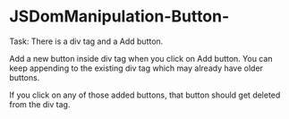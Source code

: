 # JSDomManipulation-Button-
Task: 
There is a div tag and a Add button.

Add a new button inside div tag when you click on Add button. You can keep appending to the existing div tag which may already have older buttons.

If you click on any of those added buttons, that button should get deleted from the div tag.
